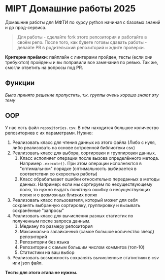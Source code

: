 # MIPT Домашние работы 2025
Домашние работы для МФТИ по курсу python начиная с базовых знаний и до прод-сервиса.

> Для работы - сделайте fork этого репозитория и работайте в своём репо. После того, как будете готовы сдавать работы - делайте PR в родительский репозиторий и ждите проверки.

**Критерии приёмки**: пайплайн с линтерами пройден, тесты (если они требуются) пройдены и вы поправили все замечания по ревью. Так же, смогли ответить на вопросы под PR.

## Функции
*Было принято решение пропустить, т.к. группы очень хорошо знают эту тему*

## OOP
У нас есть файл `repositories.csv`. В нём находится большое количество репозиториев с их параметрами. Нужно:
1. Реализовать класс для чтения данных из этого файла (Либо с нуля, либо реализовать на основе встроенной библиотеки csv)
2. Реализовать класс для выбора, сортировки и группировки данных.
   1. Класс исполняет операции после вызова определённого метода. Например `.execute()`. При этом
   операции исполняются в "оптимальном" порядке (оптимальность выбирается в соответствии со скоростью работы)
   2. Класс обрабатывает ошибки относительно переданных в методы данных. Например: если мы сортируем по несуществующему полю, то нужно выдать понятную ошибку о несуществующих полях и о возможных близких полях
3. Реализовать класс пользователя, который может для себя сохранять выбранную сортировку, группировку и вызывать сохранённые "запросы"
4. Реализовать класс для вычисления разных статистик по полученным после запроса данным.
   1. Медиану по размеру репозитория
   2. Максимально залайканный (самое большое количество звёзд) репозиторий
   3. Репозитории без языка
   4. Репозитории с самым большим числом коммитов (топ-10)
   5. Статистики на ваш выбор
5. Реализовать возможность сохранять вычисленные статистики в csv или json файл.

**Тесты для этого этапа не нужны.**
